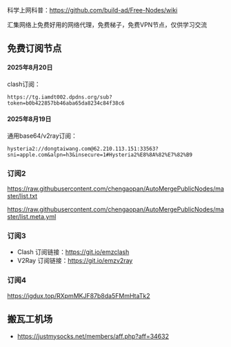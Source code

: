 

科学上网科普：https://github.com/build-ad/Free-Nodes/wiki


汇集网络上免费好用的网络代理，免费梯子，免费VPN节点，仅供学习交流

## 免费订阅节点

#### 2025年8月20日

clash订阅：

```
https://tg.iamdt002.dpdns.org/sub?token=b0b422857bb46aba65da8234c84f38c6
```

#### 2025年8月19日

通用base64/v2ray订阅：

```
hysteria2://dongtaiwang.com@62.210.113.151:33563?sni=apple.com&alpn=h3&insecure=1#Hysteria2%E8%8A%82%E7%82%B9
```


### 订阅2
https://raw.githubusercontent.com/chengaopan/AutoMergePublicNodes/master/list.txt

https://raw.githubusercontent.com/chengaopan/AutoMergePublicNodes/master/list.meta.yml

### 订阅3
- Clash 订阅链接：https://git.io/emzclash
- V2Ray 订阅链接：https://git.io/emzv2ray

### 订阅4
https://igdux.top/RXpmMKJF87b8da5FMmHtaTk2


## 搬瓦工机场
- https://justmysocks.net/members/aff.php?aff=34632
